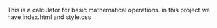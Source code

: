 This is a calculator for basic mathematical operations.
in this project we have index.html and style.css